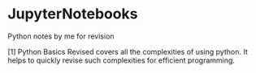 # JupyterNotebooks
Python notes by me for revision

[1] Python Basics Revised covers all the complexities of using python.
It helps to quickly revise such complexities for efficient programming.
